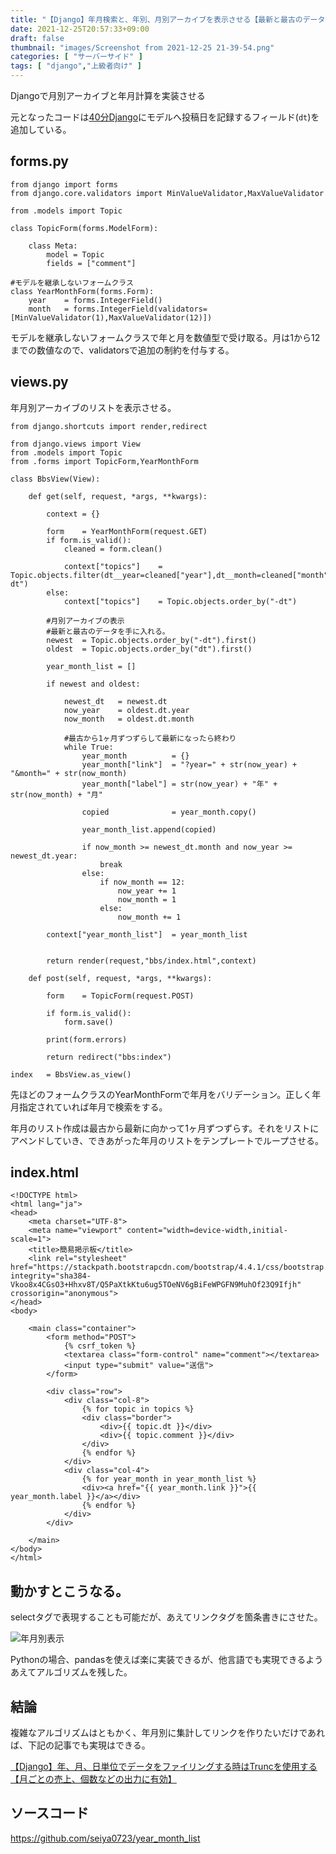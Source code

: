 ```yaml
---
title: "【Django】年月検索と、年別、月別アーカイブを表示させる【最新と最古のデータから年月リストを作成(Trunc不使用)】"
date: 2021-12-25T20:57:33+09:00
draft: false
thumbnail: "images/Screenshot from 2021-12-25 21-39-54.png"
categories: [ "サーバーサイド" ]
tags: [ "django","上級者向け" ]
---
```


Djangoで月別アーカイブと年月計算を実装させる

元となったコードは[40分Django](/post/startup-django/)にモデルへ投稿日を記録するフィールド(`dt`)を追加している。

## forms.py

    from django import forms
    from django.core.validators import MinValueValidator,MaxValueValidator
    
    from .models import Topic
    
    class TopicForm(forms.ModelForm):
    
        class Meta:
            model = Topic
            fields = ["comment"]
    
    #モデルを継承しないフォームクラス
    class YearMonthForm(forms.Form):
        year    = forms.IntegerField()
        month   = forms.IntegerField(validators=[MinValueValidator(1),MaxValueValidator(12)])


モデルを継承しないフォームクラスで年と月を数値型で受け取る。月は1から12までの数値なので、validatorsで追加の制約を付与する。

    
## views.py

年月別アーカイブのリストを表示させる。

    from django.shortcuts import render,redirect
    
    from django.views import View
    from .models import Topic
    from .forms import TopicForm,YearMonthForm
    
    class BbsView(View):
    
        def get(self, request, *args, **kwargs):
    
            context = {}
    
            form    = YearMonthForm(request.GET)
            if form.is_valid():
                cleaned = form.clean()
    
                context["topics"]    = Topic.objects.filter(dt__year=cleaned["year"],dt__month=cleaned["month"]).order_by("-dt")
            else:
                context["topics"]    = Topic.objects.order_by("-dt")
    
            #月別アーカイブの表示
            #最新と最古のデータを手に入れる。
            newest  = Topic.objects.order_by("-dt").first()
            oldest  = Topic.objects.order_by("dt").first()
    
            year_month_list = []
    
            if newest and oldest:
    
                newest_dt   = newest.dt
                now_year    = oldest.dt.year
                now_month   = oldest.dt.month
    
                #最古から1ヶ月ずつずらして最新になったら終わり
                while True:
                    year_month          = {}
                    year_month["link"]  = "?year=" + str(now_year) + "&month=" + str(now_month)
                    year_month["label"] = str(now_year) + "年" + str(now_month) + "月"
    
                    copied              = year_month.copy()
    
                    year_month_list.append(copied)
    
                    if now_month >= newest_dt.month and now_year >= newest_dt.year:
                        break
                    else:
                        if now_month == 12:
                            now_year += 1
                            now_month = 1
                        else:
                            now_month += 1
    
            context["year_month_list"]  = year_month_list
    
    
            return render(request,"bbs/index.html",context)
    
        def post(self, request, *args, **kwargs):
    
            form    = TopicForm(request.POST)
            
            if form.is_valid():
                form.save()
    
            print(form.errors)
    
            return redirect("bbs:index")
    
    index   = BbsView.as_view()


先ほどのフォームクラスのYearMonthFormで年月をバリデーション。正しく年月指定されていれば年月で検索をする。

年月のリスト作成は最古から最新に向かって1ヶ月ずつずらす。それをリストにアペンドしていき、できあがった年月のリストをテンプレートでループさせる。

## index.html

    <!DOCTYPE html>
    <html lang="ja">
    <head>
    	<meta charset="UTF-8">
        <meta name="viewport" content="width=device-width,initial-scale=1">
    	<title>簡易掲示板</title>
        <link rel="stylesheet" href="https://stackpath.bootstrapcdn.com/bootstrap/4.4.1/css/bootstrap.min.css" integrity="sha384-Vkoo8x4CGsO3+Hhxv8T/Q5PaXtkKtu6ug5TOeNV6gBiFeWPGFN9MuhOf23Q9Ifjh" crossorigin="anonymous">
    </head>
    <body>
    
        <main class="container">
            <form method="POST">
                {% csrf_token %}
                <textarea class="form-control" name="comment"></textarea>
                <input type="submit" value="送信">
            </form>
    
            <div class="row">
                <div class="col-8">
                    {% for topic in topics %}
                    <div class="border">
                        <div>{{ topic.dt }}</div>
                        <div>{{ topic.comment }}</div>
                    </div>
                    {% endfor %}
                </div>
                <div class="col-4">
                    {% for year_month in year_month_list %}
                    <div><a href="{{ year_month.link }}">{{ year_month.label }}</a></div>
                    {% endfor %}
                </div>
            </div>
    
        </main>
    </body>
    </html>
    
## 動かすとこうなる。

selectタグで表現することも可能だが、あえてリンクタグを箇条書きにさせた。

<div class="img-center"><img src="/images/Screenshot from 2021-12-25 21-39-54.png" alt="年月別表示"></div>

Pythonの場合、pandasを使えば楽に実装できるが、他言語でも実現できるようあえてアルゴリズムを残した。

## 結論

複雑なアルゴリズムはともかく、年月別に集計してリンクを作りたいだけであれば、下記の記事でも実現はできる。

[【Django】年、月、日単位でデータをファイリングする時はTruncを使用する【月ごとの売上、個数などの出力に有効】](/post/django-models-trunc/)

## ソースコード

https://github.com/seiya0723/year_month_list

